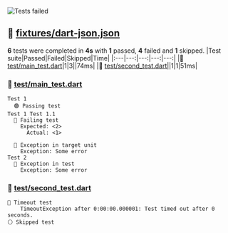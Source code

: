 ![Tests failed](https://img.shields.io/badge/tests-1%20passed%2C%204%20failed%2C%201%20skipped-critical)
## 🔴 <a id="user-content-r0" href="#r0">fixtures/dart-json.json</a>
**6** tests were completed in **4s** with **1** passed, **4** failed and **1** skipped.
|Test suite|Passed|Failed|Skipped|Time|
|:---|---:|---:|---:|---:|
|🔴 [test/main_test.dart](#r0s0)|1|3||74ms|
|🔴 [test/second_test.dart](#r0s1)||1|1|51ms|
### 🔴 <a id="user-content-r0s0" href="#r0s0">test/main_test.dart</a>
```
Test 1
  🟢 Passing test
Test 1 Test 1.1
  🔴 Failing test
	Expected: <2>
	  Actual: <1>
	
  🔴 Exception in target unit
	Exception: Some error
Test 2
  🔴 Exception in test
	Exception: Some error
```
### 🔴 <a id="user-content-r0s1" href="#r0s1">test/second_test.dart</a>
```
🔴 Timeout test
	TimeoutException after 0:00:00.000001: Test timed out after 0 seconds.
⚪ Skipped test
```